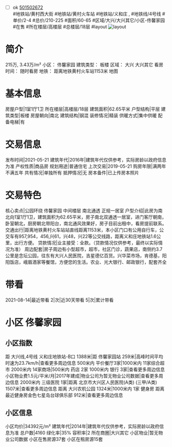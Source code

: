 - [ ] ok [501502672](https://bj.5i5j.com/ershoufang/501502672.html)  
 #地铁站/黄村西大街 #地铁站/黄村火车站 #地铁站/义和庄 ,  #地铁线/4号线
#单价/2-4 #总价/210-225 #面积/60-65   #区域/大兴/大兴其它/小区-佟馨家园 #在售 #所在楼层/高楼层 #总楼层/18层 #layout 
![layout](http://image2a.5i5j.com/bdir/layout/d93b0ce316d54e22b3d24a23ea7779f4.jpg_P5.jpg) 
# 简介 
 215万,  3.43万/m² 
小区： 佟馨家园
建筑类型： 板楼
区域： 大兴 大兴其它
看房时间： 随时看房
地铁： 距离地铁黄村火车站1153米 地图
# 基本信息 
 房屋户型|1室1厅1卫
所在楼层|高楼层/18层
建筑面积|62.65平米
户型结构|平层
建筑类型|板楼
房屋朝向|南北
建筑结构|钢混
装修情况|精装
供暖方式|集中供暖
配备电梯|有
# 交易信息 
 发布时间|2021-05-21
建筑年代|2016年|建筑年代仅供参考，实际房龄以政府信息为准
产权性质|商品房
规划用途|普通住宅
上次交易|2019-05-21
购房年限|满两年不满五年
共有情况|单独所有
抵押情况|无
房本备件|已上传房本照片
# 交易特色 
 核心卖点|公园环绕 佟馨家园 中间楼层 南北通透 正规一居室
户型介绍|此房为南北向1室1厅1卫，建筑面积为62.65平米，房子南北双通透一居室，进门客厅朝南，卧室朝北，厨房朝北带阳台，南北通风效果好，房子目前出租中，看房提前联系。
交通出行|距离地铁黄村火车站站直线距离1153米，本小区门口有公用自行车，公交车有957,954，456,兴61，兴48，兴22等公交线路，距离义和庄地铁站1.6公里，出行方便。
贷款情况|业主接受：全款。（贷款情况仅供参考，最终以实际情况为准）
周边配套|房子周边有小型超市，超市，社区门诊，蔬果店，南侧约3.7公里是念坛公园，往东有大兴人民医院，吉星德亿百货。兴华菜市场，肯德基，阳阳饭店，峨眉酒家等餐馆，方便您的生活。农业、光大银行、邮政银行，配套齐全
# 带看 
 2021-08-14|最近带看	 2|次|近30天带看	 5|次|累计带看
# 小区 佟馨家园
## 小区指数 
 距 大兴线,4号线 义和庄地铁站-B口 1388米|距 佟馨家园站 259米|高峰时间平均时速为23.7km/h|查看更多周边信息
500米内 平价餐厅3家|1000米内 11家综合超市
2000米内 14家商场|500米内 药店 2家
1000米内 银行 3家|查看更多周边信息
小区物业费1.5元/平米/月|2017年建成|物业公司为暂无物业公司数据|查看更多周边信息
2000米内 三级医院 1家|距离 北京市大兴区人民医院(A类) (三甲/A类) 1507米|查看更多周边信息
距离 大兴农机公园 1324米|1000米内 1家 健身房
距离最近健身房金色七星岛台球俱乐部 912米|查看更多周边信息
## 小区信息 
 小区均价|34392元/m²
建筑年代|2014年|建筑年代仅供参考，实际房龄以政府信息为准
总户数|4160
绿化率|35%
容积率|2
所在商圈|大兴其它
小区物业|暂无物业公司数据
小区在售房源37套
小区在租房源15套
